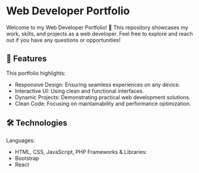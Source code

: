# Web Developer Portfolio

Welcome to my Web Developer Portfolio! 🎉 This repository showcases my work, skills, and projects as a web developer. Feel free to explore and reach out if you have any questions or opportunities!

## 🚀 Features

This portfolio highlights:

- Responsive Design: Ensuring seamless experiences on any device.
- Interactive UI: Using clean and functional interfaces.
- Dynamic Projects: Demonstrating practical web development solutions.
- Clean Code: Focusing on maintainability and performance optimization.

## 🛠️ Technologies

Languages:
- HTML, CSS, JavaScript, PHP
Frameworks & Libraries:
- Bootstrap
- React
